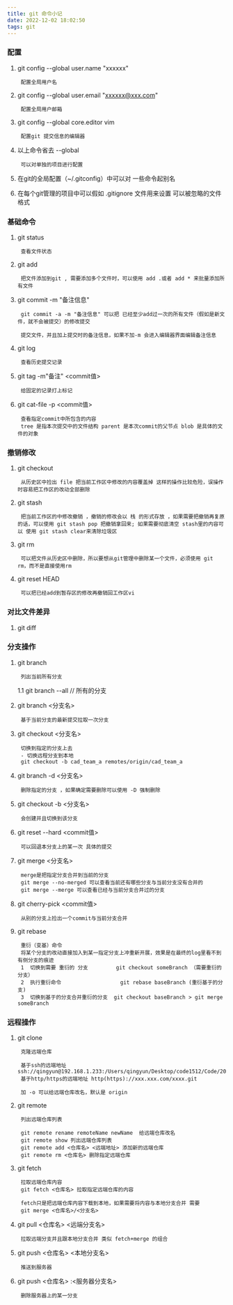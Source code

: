 ```yaml
---
title: git 命令小记
date: 2022-12-02 18:02:50
tags: git
---
```




### 配置

1. git config --global user.name "xxxxxx"		
		
		配置全局用户名 

2. git config --global user.email "xxxxxx@xxx.com"  
		
		配置全局用户邮箱

3. git config --global core.editor vim  	
		
		配置git 提交信息的编辑器

4. 以上命令省去 --global 

		可以对单独的项目进行配置

5. 在git的全局配置（~/.gitconfig）中可以对 一些命令起别名 

6. 在每个git管理的项目中可以假如 .gitignore 文件用来设置 可以被忽略的文件格式


### 基础命令

1. git status 
		
		查看文件状态

2. git add <file1> <file2> <file3>  
		
		把文件添加到git , 需要添加多个文件时，可以使用 add .或者 add * 来批量添加所有文件

3. git commit -m "备注信息" 
		
		git commit -a -m "备注信息" 可以把 已经至少add过一次的所有文件（假如是新文件，就不会被提交）的修改提交
		
		提交文件，并且加上提交时的备注信息，如果不加-m 会进入编辑器界面编辑备注信息

4. git log 

		查看历史提交记录
		
5. git tag <tagname> -m"备注" <commit值>

		给固定的记录打上标记
		
6. git cat-file -p <commit值>

		查看指定commit中所包含的内容
		tree 是指本次提交中的文件结构 parent 是本次commit的父节点 blob 是具体的文件的对象

### 撤销修改

1. git checkout  <file> 

		从历史区中捡出 file 把当前工作区中修改的内容覆盖掉 这样的操作比较危险，误操作时容易把工作区的改动全部删除
		
2. git stash  
		
		把当前工作区的中修改撤销 ，撤销的修改会以 栈 的形式存放 ，如果需要把撤销再复原的话，可以使用 git stash pop 把撤销拿回来; 如果需要彻底清空 stash里的内容可以 使用 git stash clear来清除垃圾区

3. git rm <file>
	
		可以把文件从历史区中删除，所以要想从git管理中删除某一个文件，必须使用 git rm，而不是直接使用rm
		
4. git reset HEAD <file>
		
		可以把已经add到暂存区的修改再撤销回工作区vi
		
		
### 对比文件差异

1. git diff <file>

		

### 分支操作

1. git branch 

		列出当前所有分支
	1.1 git branch --all   // 所有的分支


2. git branch <分支名> 

		基于当前分支的最新提交拉取一次分支

3. git checkout <分支名> 

		切换到指定的分支上去
		- 切换远程分支到本地
		git checkout -b cad_team_a remotes/origin/cad_team_a

4. git branch -d <分支名> 

		删除指定的分支 ，如果确定需要删除可以使用 -D 强制删除
		
5. git checkout -b <分支名>

		会创建并且切换到该分支	
		
6. git reset --hard <commit值>

		可以回退本分支上的某一次 具体的提交
		
7. git merge <分支名>

		merge是把指定分支合并到当前的分支
		git merge --no-merged 可以查看当前还有哪些分支与当前分支没有合并的
		git merge --merge 可以查看已经与当前分支合并过的分支
		
8. git cherry-pick <commit值>

		从别的分支上捡出一个commit与当前分支合并

9. git rebase

		重衍（变基）命令
		将某个分支的改动直接加入到某一指定分支上冲重新开展，效果是在最终的log里看不到有侧分支的痕迹
		1  切换到需要 重衍的 分支  		git checkout someBranch （需要重衍的分支）
		2  执行重衍命令           		git rebase baseBranch (重衍基于的分支)
		3  切换到基于的分支合并重衍的分支	git checkout baseBranch > git merge someBranch

### 远程操作

1. git clone 
		
		克隆远端仓库
		
		基于ssh的远端地址 ssh://qingyun@192.168.1.233:/Users/qingyun/Desktop/code1512/Code/20160128/TestRemote
		基于http/https的远端地址 http(https)://xxx.xxx.com/xxxx.git 

		加 -o 可以给远端仓库改名，默认是 origin

2. git remote

		列出远端仓库列表
		
		git remote rename remoteName newName  给远端仓库改名
		git remote show 列出远端仓库列表
		git remote add <仓库名> <远端地址>	添加新的远端仓库
		git remote rm <仓库名> 删除指定远端仓库
	
3. git fetch

		拉取远端仓库内容
		git fetch <仓库名> 拉取指定远端仓库的内容
		
		fetch只是把远端仓库内容下载到本地，如果需要将内容与本地分支合并 需要
		git merge <仓库名>/<分支名>
		
4. git pull <仓库名> <远端分支名>

		拉取远端分支并且跟本地分支合并 类似 fetch+merge 的组合
		
5. git push <仓库名> <本地分支名>
    
        推送到服务器

6. git push <仓库名> :<服务器分支名>

        删除服务器上的某一分支
		
		


